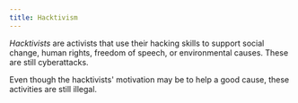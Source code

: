 ```yaml
---
title: Hacktivism
---
```

_Hacktivists_ are activists that use their hacking skills to support social change, human rights, freedom of speech, or environmental causes. These are still cyberattacks. 

Even though the hacktivists' motivation may be to help a good cause, these activities are still illegal.